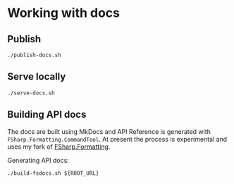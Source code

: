 # Working with docs

## Publish

```
./publish-docs.sh
```

## Serve locally
```
./serve-docs.sh
```

## Building API docs

The docs are built using MkDocs and API Reference is generated with `FSharp.Formatting.CommandTool`. At present the process is experimental and uses my fork of [FSharp.Formatting](https://github.com/queil/FSharp.Formatting).

Generating API docs:

```
./build-fsdocs.sh ${ROOT_URL}
```
